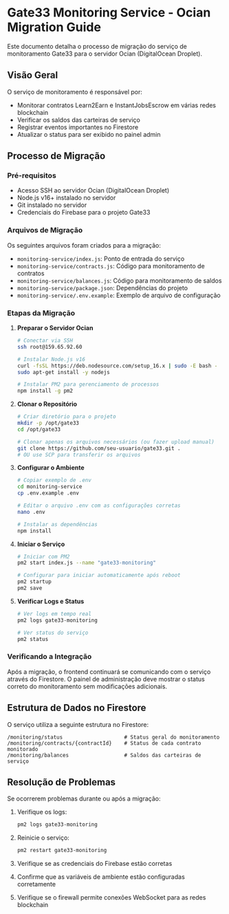 # Gate33 Monitoring Service - Ocian Migration Guide

Este documento detalha o processo de migração do serviço de monitoramento Gate33 para o servidor Ocian (DigitalOcean Droplet).

## Visão Geral

O serviço de monitoramento é responsável por:
- Monitorar contratos Learn2Earn e InstantJobsEscrow em várias redes blockchain
- Verificar os saldos das carteiras de serviço
- Registrar eventos importantes no Firestore
- Atualizar o status para ser exibido no painel admin

## Processo de Migração

### Pré-requisitos
- Acesso SSH ao servidor Ocian (DigitalOcean Droplet)
- Node.js v16+ instalado no servidor
- Git instalado no servidor
- Credenciais do Firebase para o projeto Gate33

### Arquivos de Migração

Os seguintes arquivos foram criados para a migração:
- `monitoring-service/index.js`: Ponto de entrada do serviço
- `monitoring-service/contracts.js`: Código para monitoramento de contratos
- `monitoring-service/balances.js`: Código para monitoramento de saldos
- `monitoring-service/package.json`: Dependências do projeto
- `monitoring-service/.env.example`: Exemplo de arquivo de configuração

### Etapas da Migração

1. **Preparar o Servidor Ocian**
   ```bash
   # Conectar via SSH
   ssh root@159.65.92.60
   
   # Instalar Node.js v16
   curl -fsSL https://deb.nodesource.com/setup_16.x | sudo -E bash -
   sudo apt-get install -y nodejs
   
   # Instalar PM2 para gerenciamento de processos
   npm install -g pm2
   ```

2. **Clonar o Repositório**
   ```bash
   # Criar diretório para o projeto
   mkdir -p /opt/gate33
   cd /opt/gate33
   
   # Clonar apenas os arquivos necessários (ou fazer upload manual)
   git clone https://github.com/seu-usuario/gate33.git .
   # OU use SCP para transferir os arquivos
   ```

3. **Configurar o Ambiente**
   ```bash
   # Copiar exemplo de .env
   cd monitoring-service
   cp .env.example .env
   
   # Editar o arquivo .env com as configurações corretas
   nano .env
   
   # Instalar as dependências
   npm install
   ```

4. **Iniciar o Serviço**
   ```bash
   # Iniciar com PM2
   pm2 start index.js --name "gate33-monitoring"
   
   # Configurar para iniciar automaticamente após reboot
   pm2 startup
   pm2 save
   ```

5. **Verificar Logs e Status**
   ```bash
   # Ver logs em tempo real
   pm2 logs gate33-monitoring
   
   # Ver status do serviço
   pm2 status
   ```

### Verificando a Integração

Após a migração, o frontend continuará se comunicando com o serviço através do Firestore. O painel de administração deve mostrar o status correto do monitoramento sem modificações adicionais.

## Estrutura de Dados no Firestore

O serviço utiliza a seguinte estrutura no Firestore:
```
/monitoring/status                    # Status geral do monitoramento
/monitoring/contracts/{contractId}    # Status de cada contrato monitorado  
/monitoring/balances                  # Saldos das carteiras de serviço
```

## Resolução de Problemas

Se ocorrerem problemas durante ou após a migração:

1. Verifique os logs:
   ```bash
   pm2 logs gate33-monitoring
   ```

2. Reinicie o serviço:
   ```bash
   pm2 restart gate33-monitoring
   ```

3. Verifique se as credenciais do Firebase estão corretas
4. Confirme que as variáveis de ambiente estão configuradas corretamente
5. Verifique se o firewall permite conexões WebSocket para as redes blockchain
